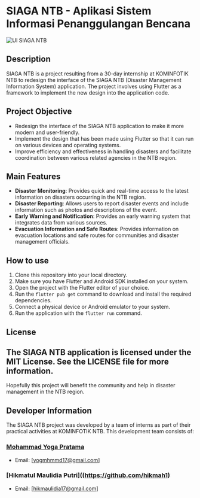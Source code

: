 # SIAGA NTB - Aplikasi Sistem Informasi Penanggulangan Bencana

![UI SIAGA NTB](https://github.com/mpratama17/siaga-ntb/blob/main/Post%201080x1350.png)

## Description

SIAGA NTB is a project resulting from a 30-day internship at KOMINFOTIK NTB to redesign the interface of the SIAGA NTB (Disaster Management Information System) application. The project involves using Flutter as a framework to implement the new design into the application code.

## Project Objective

- Redesign the interface of the SIAGA NTB application to make it more modern and user-friendly.
- Implement the design that has been made using Flutter so that it can run on various devices and operating systems.
- Improve efficiency and effectiveness in handling disasters and facilitate coordination between various related agencies in the NTB region.

## Main Features
- **Disaster Monitoring**: Provides quick and real-time access to the latest information on disasters occurring in the NTB region.
- **Disaster Reporting**: Allows users to report disaster events and include information such as photos and descriptions of the event.
- **Early Warning and Notification**: Provides an early warning system that integrates data from various sources.
- **Evacuation Information and Safe Routes**: Provides information on evacuation locations and safe routes for communities and disaster management officials.

## How to use
1. Clone this repository into your local directory.
2. Make sure you have Flutter and Android SDK installed on your system.
3. Open the project with the Flutter editor of your choice.
4. Run the `flutter pub get` command to download and install the required dependencies.
5. Connect a physical device or Android emulator to your system.
6. Run the application with the `flutter run` command.


## License
The SIAGA NTB application is licensed under the MIT License. See the LICENSE file for more information.
---
Hopefully this project will benefit the community and help in disaster management in the NTB region.


## Developer Information
The SIAGA NTB project was developed by a team of interns as part of their practical activities at KOMINFOTIK NTB. This development team consists of:

### [Mohammad Yoga Pratama](https://github.com/mpratama17)
- Email: [yogmhmmd17@gmail.com]

### [Hikmatul Maulidia Putri]((https://github.com/hikmah1)
- Email: [hikmaulidia17@gmail.com]

